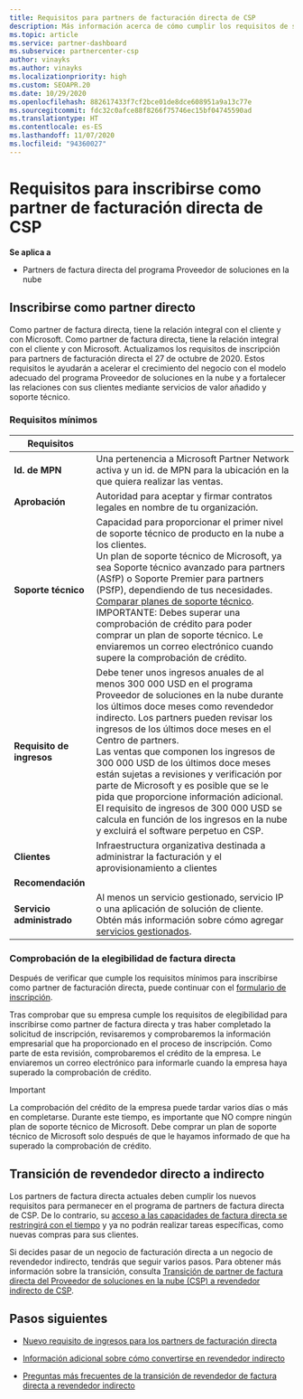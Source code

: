 ```yaml
---
title: Requisitos para partners de facturación directa de CSP
description: Más información acerca de cómo cumplir los requisitos de servicio y soporte técnico más recientes para convertirte en un partner de facturación directa en el programa Proveedor de soluciones en la nube (CSP) de Microsoft.
ms.topic: article
ms.service: partner-dashboard
ms.subservice: partnercenter-csp
author: vinayks
ms.author: vinayks
ms.localizationpriority: high
ms.custom: SEOAPR.20
ms.date: 10/29/2020
ms.openlocfilehash: 882617433f7cf2bce01de8dce608951a9a13c77e
ms.sourcegitcommit: fdc32c0afce88f8266f75746ec15bf04745590ad
ms.translationtype: HT
ms.contentlocale: es-ES
ms.lasthandoff: 11/07/2020
ms.locfileid: "94360027"
---
```

# <a name="requirements-to-enroll-as-a-csp-direct-bill-partner"></a>Requisitos para inscribirse como partner de facturación directa de CSP

**Se aplica a**

- Partners de factura directa del programa Proveedor de soluciones en la nube

## <a name="enroll-as-a-direct-partner"></a>Inscribirse como partner directo

Como partner de factura directa, tiene la relación integral con el cliente y con Microsoft. Como partner de factura directa, tiene la relación integral con el cliente y con Microsoft. Actualizamos los requisitos de inscripción para partners de facturación directa el 27 de octubre de 2020. Estos requisitos le ayudarán a acelerar el crecimiento del negocio con el modelo adecuado del programa Proveedor de soluciones en la nube y a fortalecer las relaciones con sus clientes mediante servicios de valor añadido y soporte técnico.  

### <a name="minimum-requirements"></a>Requisitos mínimos

|**Requisitos**|                |
|--------------------------------|--------------------------------------------------------------|
|**Id. de MPN**   |Una pertenencia a Microsoft Partner Network activa y un id. de MPN para la ubicación en la que quiera realizar las ventas.   |
|**Aprobación**   |Autoridad para aceptar y firmar contratos legales en nombre de tu organización.|
|**Soporte técnico**   |Capacidad para proporcionar el primer nivel de soporte técnico de producto en la nube a los clientes. <br/>Un plan de soporte técnico de Microsoft, ya sea Soporte técnico avanzado para partners (ASfP) o Soporte Premier para partners (PSfP), dependiendo de tus necesidades. [Comparar planes de soporte técnico](https://partner.microsoft.com/support/partnersupport).<br/>IMPORTANTE: Debes superar una comprobación de crédito para poder comprar un plan de soporte técnico. Le enviaremos un correo electrónico cuando supere la comprobación de crédito. |
|**Requisito de ingresos**|Debe tener unos ingresos anuales de al menos 300 000 USD en el programa Proveedor de soluciones en la nube durante los últimos doce meses como revendedor indirecto. Los partners pueden revisar los ingresos de los últimos doce meses en el Centro de partners.<br/>Las ventas que componen los ingresos de 300 000 USD de los últimos doce meses están sujetas a revisiones y verificación por parte de Microsoft y es posible que se le pida que proporcione información adicional. El requisito de ingresos de 300 000 USD se calcula en función de los ingresos en la nube y excluirá el software perpetuo en CSP.|
|**Clientes** |Infraestructura organizativa destinada a administrar la facturación y el aprovisionamiento a clientes|
|**Recomendación**|             |
|**Servicio administrado**   |Al menos un servicio gestionado, servicio IP o una aplicación de solución de cliente. Obtén más información sobre cómo agregar [servicios gestionados](https://partner.microsoft.com/business-opportunities/managed-services-provider).|


### <a name="verify-direct-bill-eligibility"></a>Comprobación de la elegibilidad de factura directa

Después de verificar que cumple los requisitos mínimos para inscribirse como partner de facturación directa, puede continuar con el [formulario de inscripción](https://partner.microsoft.com/pcv/register/joinnow/enrollmentwelcome/Reseller/migrate?cloudInstance=Global).

Tras comprobar que su empresa cumple los requisitos de elegibilidad para inscribirse como partner de factura directa y tras haber completado la solicitud de inscripción, revisaremos y comprobaremos la información empresarial que ha proporcionado en el proceso de inscripción. Como parte de esta revisión, comprobaremos el crédito de la empresa. Le enviaremos un correo electrónico para informarle cuando la empresa haya superado la comprobación de crédito.
>[!IMPORTANT]
>La comprobación del crédito de la empresa puede tardar varios días o más en completarse. Durante este tiempo, es importante que NO compre ningún plan de soporte técnico de Microsoft. Debe comprar un plan de soporte técnico de Microsoft solo después de que le hayamos informado de que ha superado la comprobación de crédito.

## <a name="transition-from-direct-to-indirect-reseller"></a>Transición de revendedor directo a indirecto

Los partners de factura directa actuales deben cumplir los nuevos requisitos para permanecer en el programa de partners de factura directa de CSP. De lo contrario, su [acceso a las capacidades de factura directa se restringirá con el tiempo](restricted-direct-bill-capabilities.md) y ya no podrán realizar tareas específicas, como nuevas compras para sus clientes.

Si decides pasar de un negocio de facturación directa a un negocio de revendedor indirecto, tendrás que seguir varios pasos. Para obtener más información sobre la transición, consulta [Transición de partner de factura directa del Proveedor de soluciones en la nube (CSP) a revendedor indirecto de CSP](transition-direct-to-indirect.md).

## <a name="next-steps"></a>Pasos siguientes

- [Nuevo requisito de ingresos para los partners de facturación directa](./announcements/2020-october.md#13)
 

- [Información adicional sobre cómo convertirse en revendedor indirecto](https://assetsprod.microsoft.com/csp-directbill-to-indirect-transition.pdf)

- [Preguntas más frecuentes de la transición de revendedor de factura directa a revendedor indirecto](https://assetsprod.microsoft.com/mpn/direct-bill-partner-faq.pdf)